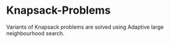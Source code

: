 # Knapsack-Problems

Variants of Knapsack problems are solved using Adaptive large neighbourhood search.
